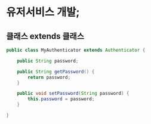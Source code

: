 # 유저서비스 개발;

## 클래스 extends 클래스 



```java
public class MyAuthenticator extends Authenticator {

    public String password;

    public String getPassword() {
        return password;
    }

    public void setPassword(String password) {
        this.password = password;
    }

}
```
